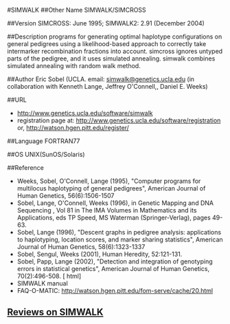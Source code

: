 #SIMWALK
##Other Name
SIMWALK/SIMCROSS

##Version
SIMCROSS: June 1995; SIMWALK2: 2.91 (December 2004)

##Description
programs for generating optimal haplotype configurations on general pedigrees using a likelihood-based approach to correctly take intermarker recombination fractions into account. simcross ignores untyped parts of the pedigree, and it uses simulated annealing. simwalk combines simulated annealing with random walk method.

##Author
Eric Sobel (UCLA. email: simwalk@genetics.ucla.edu (in collaboration with Kenneth Lange, Jeffrey O'Connell,, Daniel E. Weeks)

##URL
* http://www.genetics.ucla.edu/software/simwalk
* registration page at: http://www.genetics.ucla.edu/software/registration or, http://watson.hgen.pitt.edu/register/

##Language
FORTRAN77

##OS
UNIX(SunOS/Solaris)

##Reference
* Weeks, Sobel, O'Connell, Lange (1995), "Computer programs for multilocus haplotyping of general pedigrees", American Journal of Human Genetics, 56(6):1506-1507
* Sobel, Lange, O'Connell, Weeks (1996), in Genetic Mapping and DNA Sequencing , Vol 81 in The IMA Volumes in Mathematics and its Applications, eds TP Speed, MS Waterman (Springer-Verlag), pages 49-63.
* Sobel, Lange (1996), "Descent graphs in pedigree analysis: applications to haplotyping, location scores, and marker sharing statistics", American Journal of Human Genetics, 58(6):1323-1337
* Sobel, Sengul, Weeks (2001), Human Heredity, 52:121-131.
* Sobel, Papp, Lange (2002), "Detection and integration of genotyping errors in statistical genetics", American Journal of Human Genetics, 70(2):496-508. [ html]
* SIMWALK manual
* FAQ-O-MATIC: http://watson.hgen.pitt.edu/fom-serve/cache/20.html


## [Reviews on SIMWALK](https://github.com/gaow/genetic-analysis-software/issues/523)